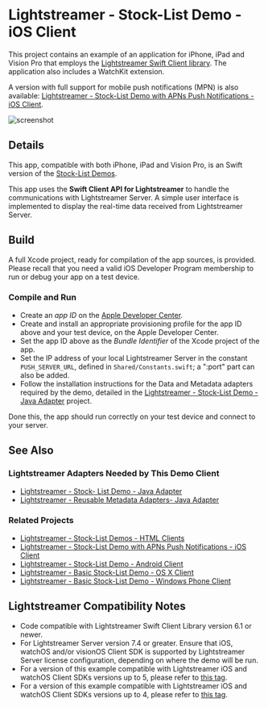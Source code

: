 # Lightstreamer - Stock-List Demo - iOS Client

<!-- START DESCRIPTION lightstreamer-example-stocklist-client-ios -->

This project contains an example of an application for iPhone, iPad and Vision Pro that employs the [Lightstreamer Swift Client library](http://www.lightstreamer.com/api/ls-swift-client/latest/). The application also includes a WatchKit extension.

A version with full support for mobile push notifications (MPN) is also available: [Lightstreamer - Stock-List Demo with APNs Push Notifications - iOS Client](https://github.com/Lightstreamer/Lightstreamer-example-MPNStockList-client-ios).

![screenshot](screenshot_newlarge.png)<br>

## Details

This app, compatible with both iPhone, iPad and Vision Pro, is an Swift version of the [Stock-List Demos](https://github.com/Lightstreamer/Lightstreamer-example-Stocklist-client-javascript).<br>

This app uses the <b>Swift Client API for Lightstreamer</b> to handle the communications with Lightstreamer Server. A simple user interface is implemented to display the real-time data received from Lightstreamer Server.<br>

## Build

A full Xcode project, ready for compilation of the app sources, is provided. Please recall that you need a valid iOS Developer Program membership to run or debug your app on a test device.

### Compile and Run

* Create an *app ID* on the [Apple Developer Center](https://developer.apple.com/membercenter/index.action).
* Create and install an appropriate provisioning profile for the app ID above and your test device, on the Apple Developer Center.
* Set the app ID above as the *Bundle Identifier* of the Xcode project of the app.
* Set the IP address of your local Lightstreamer Server in the constant `PUSH_SERVER_URL`, defined in `Shared/Constants.swift`; a ":port" part can also be added.
* Follow the installation instructions for the Data and Metadata adapters required by the demo, detailed in the [Lightstreamer - Stock-List Demo - Java Adapter](https://github.com/Lightstreamer/Lightstreamer-example-StockList-adapter-java) project.

Done this, the app should run correctly on your test device and connect to your server.

## See Also

### Lightstreamer Adapters Needed by This Demo Client

* [Lightstreamer - Stock- List Demo - Java Adapter](https://github.com/Lightstreamer/Lightstreamer-example-Stocklist-adapter-java)
* [Lightstreamer - Reusable Metadata Adapters- Java Adapter](https://github.com/Lightstreamer/Lightstreamer-example-ReusableMetadata-adapter-java)

### Related Projects

* [Lightstreamer - Stock-List Demos - HTML Clients](https://github.com/Lightstreamer/Lightstreamer-example-Stocklist-client-javascript)
* [Lightstreamer - Stock-List Demo with APNs Push Notifications - iOS Client](https://github.com/Lightstreamer/Lightstreamer-example-MPNStockList-client-ios)
* [Lightstreamer - Stock-List Demo - Android Client](https://github.com/Lightstreamer/Lightstreamer-example-AdvStockList-client-android)
* [Lightstreamer - Basic Stock-List Demo - OS X Client](https://github.com/Lightstreamer/Lightstreamer-example-StockList-client-osx)
* [Lightstreamer - Basic Stock-List Demo - Windows Phone Client](https://github.com/Lightstreamer/Lightstreamer-example-StockList-client-winphone)

## Lightstreamer Compatibility Notes

* Code compatible with Lightstreamer Swift Client Library version 6.1 or newer.
* For Lightstreamer Server version 7.4 or greater. Ensure that iOS, watchOS and/or visionOS Client SDK is supported by Lightstreamer Server license configuration, depending on where the demo will be run.
* For a version of this example compatible with Lightstreamer iOS and watchOS Client SDKs versions up to 5, please refer to [this tag](https://github.com/Lightstreamer/Lightstreamer-example-StockList-client-ios/tree/latest-for-client-5.x).
* For a version of this example compatible with Lightstreamer iOS and watchOS Client SDKs versions up to 4, please refer to [this tag](https://github.com/Lightstreamer/Lightstreamer-example-StockList-client-ios/tree/latest-for-client-4.x).
